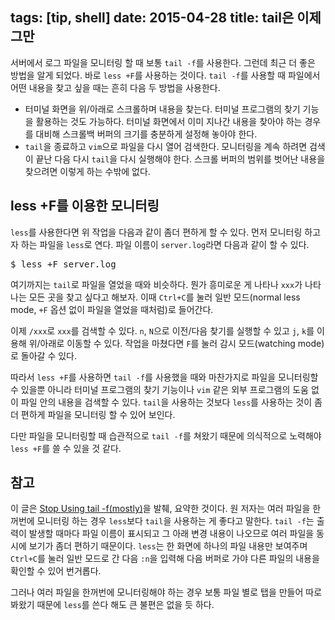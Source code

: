 tags: [tip, shell]
date: 2015-04-28
title: tail은 이제 그만
---
서버에서 로그 파일을 모니터링 할 때 보통 `tail -f`를 사용한다. 그런데 최근 더 좋은 방법을 알게 되었다. 바로 `less +F`를 사용하는 것이다. `tail -f`를 사용할 때 파일에서 어떤 내용을 찾고 싶을 때는 흔히 다음 두 방법을 사용한다.<!--more-->

* 터미널 화면을 위/아래로 스크롤하며 내용을 찾는다. 터미널 프로그램의 찾기 기능을 활용하는 것도 가능하다. 터미널 화면에서 이미 지나간 내용을 찾아야 하는 경우를 대비해 스크롤백 버퍼의 크기를 충분하게 설정해 놓아야 한다.
* `tail`을 종료하고 `vim`으로 파일을 다시 열어 검색한다. 모니터링을 계속 하려면 검색이 끝난 다음 다시 `tail`을 다시 실행해야 한다. 스크롤 버퍼의 범위를 벗어난 내용을 찾으려면 이렇게 하는 수밖에 없다.

## less +F를 이용한 모니터링

`less`를 사용한다면 위 작업을 다음과 같이 좀더 편하게 할 수 있다. 먼저 모니터링 하고자 하는 파일을 `less`로 연다. 파일 이름이 `server.log`라면 다음과 같이 할 수 있다.

<pre class="console">
$ less +F server.log
</pre>

여기까지는 `tail`로 파일을 열었을 때와 비슷하다. 뭔가 흥미로운 게 나타나 `xxx`가 나타나는 모든 곳을 찾고 싶다고 해보자. 이때 `Ctrl+C`를 눌러 일반 모드(normal less mode, `+F` 옵션 없이 파일을 열었을 때처럼)로 들어간다.

이제 `/xxx`로 `xxx`를 검색할 수 있다. `n`, `N`으로 이전/다음 찾기를 실행할 수 있고 `j`, `k`를 이용해 위/아래로 이동할 수 있다. 작업을 마쳤다면 `F`를 눌러 감시 모드(watching mode)로 돌아갈 수 있다.

따라서 `less +F`를 사용하면 `tail -f`를 사용했을 때와 마찬가지로 파일을 모니터링할 수 있을뿐 아니라 터미널 프로그램의 찾기 기능이나 `vim` 같은 외부 프로그램의 도움 없이 파일 안의 내용을 검색할 수 있다. `tail`을 사용하는 것보다 `less`를 사용하는 것이 좀더 편하게 파일을 모니터링 할 수 있어 보인다.

다만 파일을 모니터링할 때 습관적으로 `tail -f`를 쳐왔기 때문에 의식적으로 노력해야 `less +F`를 쓸 수 있을 것 같다.

## 참고
이 글은 [Stop Using tail -f(mostly)](http://www.brianstorti.com/stop-using-tail/?utm_content=buffer13c97&utm_medium=social&utm_source=twitter.com&utm_campaign=buffer)을 발췌, 요약한 것이다. 원 저자는 여러 파일을 한꺼번에 모니터링 하는 경우 `less`보다 `tail`을 사용하는 게 좋다고 말한다. `tail -f`는 출력이 발생할 때마다 파일 이름이 표시되고 그 아래 변경 내용이 나오므로 여러 파일을 동시에 보기가 좀더 편하기 때문이다. `less`는 한 화면에 하나의 파일 내용만 보여주며 `Ctrl+C`를 눌러 일반 모드로 간 다음 `:n`을 입력해 다음 버퍼로 가야 다른 파일의 내용을 확인할 수 있어 번거롭다.

그러나 여러 파일을 한꺼번에 모니터링해야 하는 경우 보통 파일 별로 탭을 만들어 따로 봐왔기 때문에 `less`를 쓴다 해도 큰 불편은 없을 듯 하다.
